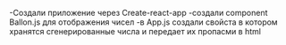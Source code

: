 -Cоздали приложение через Create-react-app 
-создали component Ballon.js  для отображения чисел 
-в App.js создали свойста в котором хранятся сгенерированные числа и передает
их пропасми в html 
